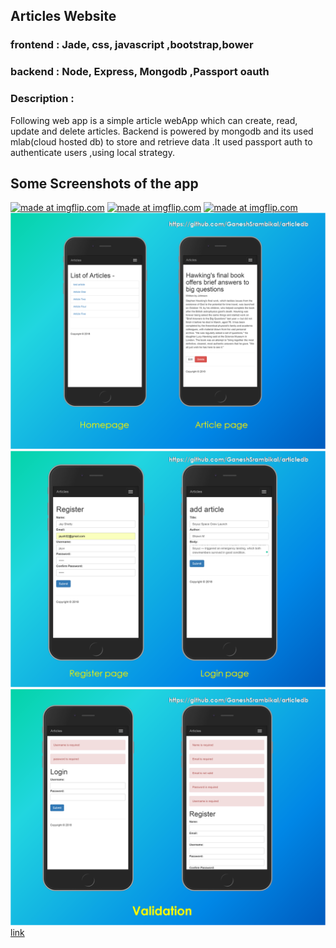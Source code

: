 ## Articles Website  


### frontend : Jade, css, javascript ,bootstrap,bower
### backend  : Node, Express, Mongodb ,Passport oauth

### Description :

Following web app is a simple article webApp which can create, read, update and delete articles. Backend is powered by mongodb and its used mlab(cloud hosted db) to store and retrieve data .It used passport auth to authenticate users ,using local strategy.

## Some Screenshots of the app
<a href="https://imgflip.com/gif/2kan7k"><img src="https://i.imgflip.com/2kan7k.gif" title="made at imgflip.com"/></a>
<a href="https://imgflip.com/gif/2kan7k"><img src="https://i.imgflip.com/2kan7k.gif" title="made at imgflip.com"/></a>
<a href="https://imgflip.com/gif/2kan7k"><img src="https://i.imgflip.com/2kan7k.gif" title="made at imgflip.com"/></a>
![Image](https://github.com/GaneshSrambikal/articledb/blob/master/snaps/snap01.png)
![Image](https://github.com/GaneshSrambikal/articledb/blob/master/snaps/snap02.png)
![Image](https://github.com/GaneshSrambikal/articledb/blob/master/snaps/snap03.png)
  [link](https://github.com/GaneshSrambikal/articledb/tree/master/snaps/)
